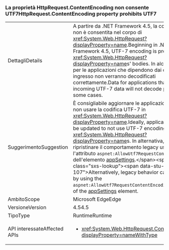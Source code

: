 ### <a name="httprequestcontentencoding-property-prohibits-utf7"></a><span data-ttu-id="2827b-101">La proprietà HttpRequest.ContentEncoding non consente UTF7</span><span class="sxs-lookup"><span data-stu-id="2827b-101">HttpRequest.ContentEncoding property prohibits UTF7</span></span>

|   |   |
|---|---|
|<span data-ttu-id="2827b-102">Dettagli</span><span class="sxs-lookup"><span data-stu-id="2827b-102">Details</span></span>|<span data-ttu-id="2827b-103">A partire da .NET Framework 4.5, la codifica UTF-7 non è consentita nel corpo di <xref:System.Web.HttpRequest?displayProperty=name>.</span><span class="sxs-lookup"><span data-stu-id="2827b-103">Beginning in .NET Framework 4.5, UTF-7 encoding is prohibited in <xref:System.Web.HttpRequest?displayProperty=name>s' bodies.</span></span> <span data-ttu-id="2827b-104">In alcuni casi i dati per le applicazioni che dipendono dai dati UTF-7 in ingresso non verranno decodificati correttamente.</span><span class="sxs-lookup"><span data-stu-id="2827b-104">Data for applications that depend on incoming UTF-7 data will not decode properly in some cases.</span></span>|
|<span data-ttu-id="2827b-105">Suggerimento</span><span class="sxs-lookup"><span data-stu-id="2827b-105">Suggestion</span></span>|<span data-ttu-id="2827b-106">È consigliabile aggiornare le applicazioni in modo da non usare la codifica UTF-7 in <xref:System.Web.HttpRequest?displayProperty=name>.</span><span class="sxs-lookup"><span data-stu-id="2827b-106">Ideally, applications should be updated to not use UTF-7 encoding in <xref:System.Web.HttpRequest?displayProperty=name>s.</span></span> <span data-ttu-id="2827b-107">In alternativa, è possibile ripristinare il comportamento legacy usando l'attributo <code>aspnet:AllowUtf7RequestContentEncoding</code> dell'elemento [appSettings](https://msdn.microsoft.com/library/hh975440(v=vs.110).aspx).</span><span class="sxs-lookup"><span data-stu-id="2827b-107">Alternatively, legacy behavior can be restored by using the <code>aspnet:AllowUtf7RequestContentEncoding</code> attribute of the [appSettings](https://msdn.microsoft.com/library/hh975440(v=vs.110).aspx) element.</span></span>|
|<span data-ttu-id="2827b-108">Ambito</span><span class="sxs-lookup"><span data-stu-id="2827b-108">Scope</span></span>|<span data-ttu-id="2827b-109">Microsoft Edge</span><span class="sxs-lookup"><span data-stu-id="2827b-109">Edge</span></span>|
|<span data-ttu-id="2827b-110">Versione</span><span class="sxs-lookup"><span data-stu-id="2827b-110">Version</span></span>|<span data-ttu-id="2827b-111">4.5</span><span class="sxs-lookup"><span data-stu-id="2827b-111">4.5</span></span>|
|<span data-ttu-id="2827b-112">Tipo</span><span class="sxs-lookup"><span data-stu-id="2827b-112">Type</span></span>|<span data-ttu-id="2827b-113">Runtime</span><span class="sxs-lookup"><span data-stu-id="2827b-113">Runtime</span></span>|
|<span data-ttu-id="2827b-114">API interessate</span><span class="sxs-lookup"><span data-stu-id="2827b-114">Affected APIs</span></span>|<ul><li><xref:System.Web.HttpRequest.ContentEncoding?displayProperty=nameWithType></li></ul>|

